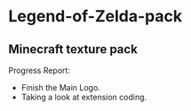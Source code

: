 # Legend-of-Zelda-pack
Minecraft texture pack
---------------------------------
Progress Report:
* Finish the Main Logo.
* Taking a look at extension coding.
